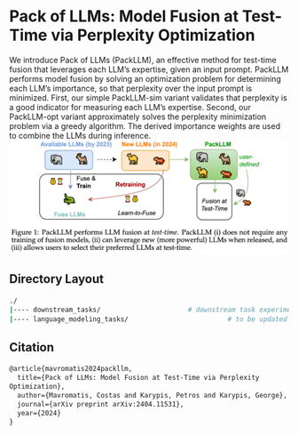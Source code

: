 # Pack of LLMs: Model Fusion at Test-Time via Perplexity Optimization

We introduce Pack of LLMs (PackLLM), an effective method for test-time fusion that leverages each LLM’s expertise, given an input prompt. PackLLM performs model fusion by solving an optimization problem for determining each LLM’s importance, so that perplexity over the input prompt is minimized. First, our simple PackLLM-sim variant validates that perplexity is a good indicator for measuring each LLM’s expertise. Second, our PackLLM-opt variant approximately solves the perplexity minimization problem via a greedy algorithm. The derived importance weights are used to combine the LLMs during inference.
![PackLLM framework.](PackLLM-fig.png)


## Directory Layout
```bash
./
|---- downstream_tasks/                      # downstream task experiments with PackLLM
|---- language_modeling_tasks/                         # to be updated soon.
```


## Citation
```
@article{mavromatis2024packllm,
  title={Pack of LLMs: Model Fusion at Test-Time via Perplexity Optimization},
  author={Mavromatis, Costas and Karypis, Petros and Karypis, George},
  journal={arXiv preprint arXiv:2404.11531},
  year={2024}
}

```
